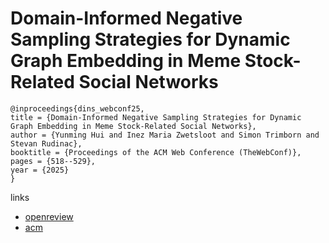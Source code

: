 # Domain-Informed Negative Sampling Strategies for Dynamic Graph Embedding in Meme Stock-Related Social Networks

```
@inproceedings{dins_webconf25,
title = {Domain-Informed Negative Sampling Strategies for Dynamic Graph Embedding in Meme Stock-Related Social Networks},
author = {Yunming Hui and Inez Maria Zwetsloot and Simon Trimborn and Stevan Rudinac},
booktitle = {Proceedings of the ACM Web Conference (TheWebConf)},
pages = {518--529},
year = {2025}
}
```

links
- [openreview](https://openreview.net/forum?id=jvTGwsd5tU)
- [acm](https://dl.acm.org/doi/10.1145/3696410.3714650)
